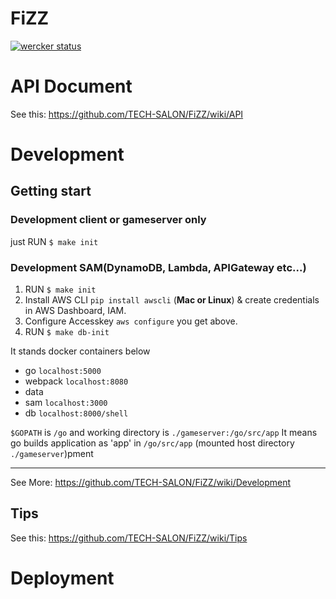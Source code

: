 # FiZZ

[![wercker status](https://app.wercker.com/status/dd5435b485b8d5e17a6bbbc6e098a3a2/s/master "wercker status")](https://app.wercker.com/project/byKey/dd5435b485b8d5e17a6bbbc6e098a3a2)

# API Document

See this: https://github.com/TECH-SALON/FiZZ/wiki/API

# Development

## Getting start

### Development client or gameserver only

just RUN `$ make init`

### Development SAM(DynamoDB, Lambda, APIGateway etc...)

1. RUN `$ make init`
2. Install AWS CLI `pip install awscli` (**Mac or Linux**) & create credentials in AWS Dashboard, IAM.
3. Configure Accesskey `aws configure` you get above.
4. RUN `$ make db-init`

It stands docker containers below
 - go  `localhost:5000`
 - webpack `localhost:8080`
 - data
 - sam `localhost:3000`
 - db  `localhost:8000/shell`

`$GOPATH` is `/go` and working directory is `./gameserver:/go/src/app`
It means go builds application as 'app' in `/go/src/app` (mounted host directory `./gameserver`)pment

----

See More: https://github.com/TECH-SALON/FiZZ/wiki/Development

## Tips

See this: https://github.com/TECH-SALON/FiZZ/wiki/Tips

# Deployment
